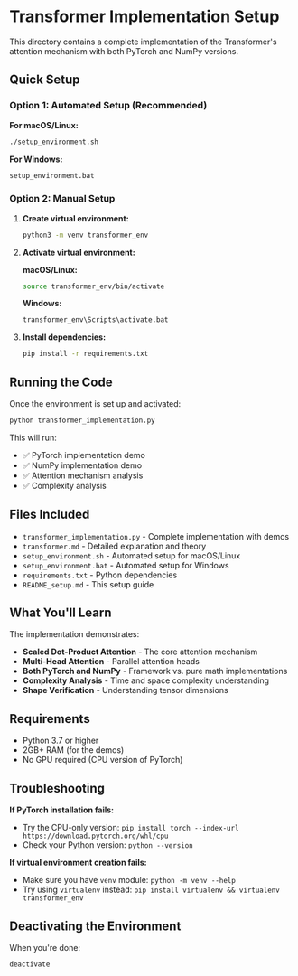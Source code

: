 # Transformer Implementation Setup

This directory contains a complete implementation of the Transformer's attention mechanism with both PyTorch and NumPy versions.

## Quick Setup

### Option 1: Automated Setup (Recommended)

**For macOS/Linux:**
```bash
./setup_environment.sh
```

**For Windows:**
```cmd
setup_environment.bat
```

### Option 2: Manual Setup

1. **Create virtual environment:**
   ```bash
   python3 -m venv transformer_env
   ```

2. **Activate virtual environment:**
   
   **macOS/Linux:**
   ```bash
   source transformer_env/bin/activate
   ```
   
   **Windows:**
   ```cmd
   transformer_env\Scripts\activate.bat
   ```

3. **Install dependencies:**
   ```bash
   pip install -r requirements.txt
   ```

## Running the Code

Once the environment is set up and activated:

```bash
python transformer_implementation.py
```

This will run:
- ✅ PyTorch implementation demo
- ✅ NumPy implementation demo  
- ✅ Attention mechanism analysis
- ✅ Complexity analysis

## Files Included

- `transformer_implementation.py` - Complete implementation with demos
- `transformer.md` - Detailed explanation and theory
- `setup_environment.sh` - Automated setup for macOS/Linux
- `setup_environment.bat` - Automated setup for Windows
- `requirements.txt` - Python dependencies
- `README_setup.md` - This setup guide

## What You'll Learn

The implementation demonstrates:
- **Scaled Dot-Product Attention** - The core attention mechanism
- **Multi-Head Attention** - Parallel attention heads
- **Both PyTorch and NumPy** - Framework vs. pure math implementations
- **Complexity Analysis** - Time and space complexity understanding
- **Shape Verification** - Understanding tensor dimensions

## Requirements

- Python 3.7 or higher
- 2GB+ RAM (for the demos)
- No GPU required (CPU version of PyTorch)

## Troubleshooting

**If PyTorch installation fails:**
- Try the CPU-only version: `pip install torch --index-url https://download.pytorch.org/whl/cpu`
- Check your Python version: `python --version`

**If virtual environment creation fails:**
- Make sure you have `venv` module: `python -m venv --help`
- Try using `virtualenv` instead: `pip install virtualenv && virtualenv transformer_env`

## Deactivating the Environment

When you're done:
```bash
deactivate
```

